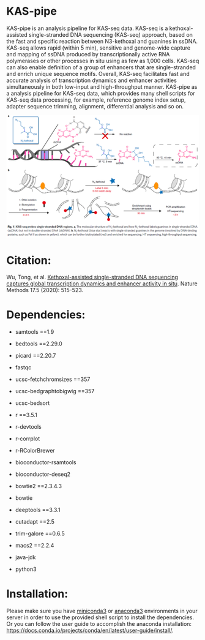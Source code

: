 # KAS-pipe
KAS-pipe is an analysis pipeline for KAS-seq data. KAS-seq is a kethoxal-assisted single-stranded DNA sequencing (KAS-seq) approach, based on the fast and specific reaction between N3-kethoxal and guanines in ssDNA. KAS-seq allows rapid (within 5 min), sensitive and genome-wide capture and mapping of ssDNA produced by transcriptionally active RNA polymerases or other processes in situ using as few as 1,000 cells. KAS-seq can also enable definition of a group of enhancers that are single-stranded and enrich unique sequence motifs. Overall, KAS-seq facilitates fast and accurate analysis of transcription dynamics and enhancer activities simultaneously in both low-input and high-throughput manner. KAS-pipe as a analysis pipeline for KAS-seq data, which provides many shell scripts for KAS-seq data processing, for example, reference genome index setup, adapter sequence trimming, alignment, differential analysis and so on.   

![image](https://github.com/Ruitulyu/KAS-pipe/blob/master/Schematic%20diagram%20for%20KAS-seq.PNG)

# Citation:
Wu, Tong, et al. [Kethoxal-assisted single-stranded DNA sequencing captures global transcription dynamics and enhancer activity in situ](https://www.nature.com/articles/s41592-020-0797-9). Nature Methods 17.5 (2020): 515-523.

# Dependencies:
- samtools ==1.9
- bedtools ==2.29.0
- picard ==2.20.7
- fastqc

- ucsc-fetchchromsizes ==357 
- ucsc-bedgraphtobigwig ==357
- ucsc-bedsort

- r ==3.5.1
- r-devtools
- r-corrplot
- r-RColorBrewer
- bioconductor-rsamtools
- bioconductor-deseq2

- bowtie2 ==2.3.4.3
- bowtie
- deeptools ==3.3.1
- cutadapt ==2.5
- trim-galore ==0.6.5
- macs2 ==2.2.4

- java-jdk
- python3

# Installation:
Please make sure you have [miniconda3](https://docs.conda.io/en/latest/miniconda.html) or [anaconda3](https://www.anaconda.com/products/individual) environments in your server in order to use the provided shell script to install the dependencies. Or you can follow the user guide to accomplish the anaconda installation: https://docs.conda.io/projects/conda/en/latest/user-guide/install/.

